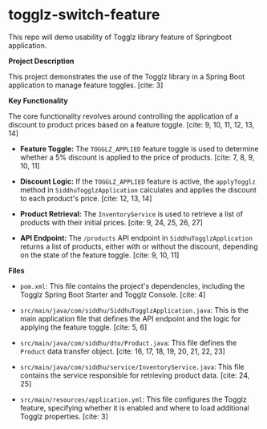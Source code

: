 # togglz-switch-feature
This repo will demo usability of Togglz library feature of Springboot application.


**Project Description**

This project demonstrates the use of the Togglz library in a Spring Boot application to manage feature toggles. [cite: 3]

**Key Functionality**

The core functionality revolves around controlling the application of a discount to product prices based on a feature toggle. [cite: 9, 10, 11, 12, 13, 14]

* **Feature Toggle:** The `TOGGLZ_APPLIED` feature toggle is used to determine whether a 5% discount is applied to the price of products. [cite: 7, 8, 9, 10, 11]
   
* **Discount Logic:** If the `TOGGLZ_APPLIED` feature is active, the `applyTogglz` method in `SiddhuTogglzApplication` calculates and applies the discount to each product's price. [cite: 12, 13, 14]
   
* **Product Retrieval:** The `InventoryService` is used to retrieve a list of products with their initial prices. [cite: 9, 24, 25, 26, 27]
   
* **API Endpoint:** The `/products` API endpoint in `SiddhuTogglzApplication` returns a list of products, either with or without the discount, depending on the state of the feature toggle. [cite: 9, 10, 11]

**Files**

* `pom.xml`:  This file contains the project's dependencies, including the Togglz Spring Boot Starter and Togglz Console. [cite: 4]
   
* `src/main/java/com/siddhu/SiddhuTogglzApplication.java`: This is the main application file that defines the API endpoint and the logic for applying the feature toggle. [cite: 5, 6]
   
* `src/main/java/com/siddhu/dto/Product.java`: This file defines the `Product` data transfer object. [cite: 16, 17, 18, 19, 20, 21, 22, 23]
   
* `src/main/java/com/siddhu/service/InventoryService.java`: This file contains the service responsible for retrieving product data. [cite: 24, 25]
   
* `src/main/resources/application.yml`: This file configures the Togglz feature, specifying whether it is enabled and where to load additional Togglz properties. [cite: 3]
